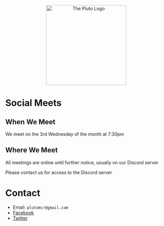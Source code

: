 <p align="center">
    <img style="border:none; box-shadow: none;" src="https://raw.githubusercontent.com/xmakina/plutomcr/main/Pluto%20logo%20flat%202000px.png" alt="The Pluto Logo" width="250px"/>
</p>

# Social Meets

## When We Meet
We meet on the 3rd Wednesday of the month at 7:30pm

## Where We Meet
All meetings are online until further notice, usually on our Discord server

Please contact us for access to the Discord server

# Contact

* Email: `plutomcr@gmail.com`
* [Facebook](https://www.facebook.com/PlutoMCR)
* [Twitter](https://twitter.com/PlutoMCR)

<script>
    $('#forkme_banner').remove()
    $('body > div > footer > span.ribbon-outer > span.ribbon-inner > p').html("&nbsp;");
</script>

